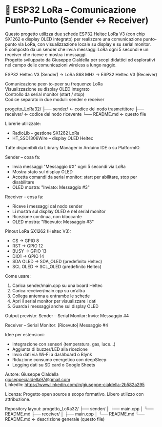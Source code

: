 # 📡 ESP32 LoRa – Comunicazione Punto-Punto (Sender ↔ Receiver)

Questo progetto utilizza due schede ESP32 Heltec LoRa V3 (con chip SX1262 e display OLED integrato) per realizzare una comunicazione punto-punto via LoRa, con visualizzazione locale su display e su serial monitor.  
È composto da un sender che invia messaggi LoRa ogni 5 secondi e un receiver che riceve e mostra i messaggi.  
Progetto sviluppato da Giuseppe Cialdella per scopi didattici ed esplorativi nel campo delle comunicazioni wireless a lungo raggio.

ESP32 Heltec V3 (Sender) → LoRa 868 MHz → ESP32 Heltec V3 (Receiver)

Comunicazione peer-to-peer su frequenze LoRa  
Visualizzazione su display OLED integrato  
Controllo da serial monitor (start / stop)  
Codice separato in due moduli: sender e receiver

progetto_LoRa32/
├── sender/     ← codice del nodo trasmettitore
├── receiver/   ← codice del nodo ricevente
└── README.md   ← questo file

Librerie utilizzate:
- RadioLib – gestione SX1262 LoRa
- HT_SSD1306Wire – display OLED Heltec

Tutte disponibili da Library Manager in Arduino IDE o su PlatformIO.

Sender – cosa fa:
- Invia messaggi "Messaggio #X" ogni 5 secondi via LoRa
- Mostra stato sul display OLED
- Accetta comandi da serial monitor: start per abilitare, stop per disabilitare
- OLED mostra: "Inviato: Messaggio #3"

Receiver – cosa fa:
- Riceve i messaggi dal nodo sender
- Li mostra sul display OLED e nel serial monitor
- Ricezione continua, non bloccante
- OLED mostra: "Ricevuto: Messaggio #3"

Pinout LoRa SX1262 (Heltec V3):
- CS → GPIO 8
- RST → GPIO 12
- BUSY → GPIO 13
- DIO1 → GPIO 14
- SDA OLED → SDA_OLED (predefinito Heltec)
- SCL OLED → SCL_OLED (predefinito Heltec)

Come usare:
1. Carica sender/main.cpp su una board Heltec
2. Carica receiver/main.cpp su un’altra
3. Collega antenna a entrambe le schede
4. Apri il serial monitor per visualizzare i dati
5. Guarda i messaggi anche sul display OLED

Output previsto:
Sender – Serial Monitor:
Invio: Messaggio #4

Receiver – Serial Monitor:
[Ricevuto] Messaggio #4

Idee per estensioni:
- Integrazione con sensori (temperatura, gas, luce…)
- Aggiunta di buzzer/LED alla ricezione
- Invio dati via Wi-Fi a dashboard o Blynk
- Riduzione consumo energetico con deepSleep
- Logging dati su SD card o Google Sheets

Autore:
Giuseppe Cialdella  
giuseppecialdella97@gmail.com  
LinkedIn: https://www.linkedin.com/in/giuseppe-cialdella-2b582a295

Licenza:
Progetto open source a scopo formativo. Libero utilizzo con attribuzione.

Repository layout:
progetto_LoRa32/
├── sender/
│   ├── main.cpp
│   └── README.md
├── receiver/
│   ├── main.cpp
│   └── README.md
└── README.md     ← descrizione generale (questo file)

